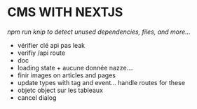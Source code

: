 # CMS WITH NEXTJS

_npm run knip to detect unused dependencies, files, and more..._

<!-- TODO -->

* vérifier clé api pas leak
* verifiy /api route
* doc
* loading state + aucune donnée nazze....
* finir images on articles and pages
* update types with tag and event... handle routes for these
* objetc object sur les tableaux
* cancel dialog
